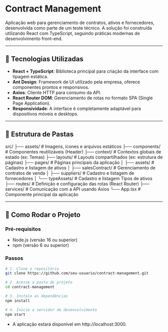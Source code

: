 # Contract Management

Aplicação web para gerenciamento de contratos, ativos e fornecedores, desenvolvida como parte de um teste técnico. A solução foi construída utilizando React com TypeScript, seguindo práticas modernas de desenvolvimento front-end.

---

## 🧰 Tecnologias Utilizadas

- **React + TypeScript**: Biblioteca principal para criação da interface com tipagem estática.
- **Ant Design**: Framework de UI utilizado pela empresa, oferece componentes prontos e responsivos.
- **Axios**: Cliente HTTP para consumo da API.
- **React Router DOM**: Gerenciamento de rotas no formato SPA (Single Page Application).
- **Responsividade**: A interface é completamente adaptável para dispositivos móveis e desktops.

---

## 📁 Estrutura de Pastas

src/
├── assets/ # Imagens, ícones e arquivos estáticos
├── components/ # Componentes reutilizáveis (Header)
├── context/ # Contextos globais de estado (ex: Temas)
├── layouts/ # Layouts compartilhados (ex: estrutura de páginas)
├── pages/ # Páginas principais da aplicação
│ ├── assets/ # Cadastro e listagem de ativos
│ ├── salesContract/ # Gerenciamento de contratos de venda
│ ├── suppliers/ # Cadastro e listagem de fornecedores
│ └── typeAssets/ # Cadastro e listagem Tipos de ativos
├── routes/ # Definição e configuração das rotas (React Router)
├── services/ # Comunicação com a API usando Axios
└── App.tsx # Componente principal da aplicação

---

## 🚀 Como Rodar o Projeto

### Pré-requisitos

- Node.js (versão 16 ou superior)
- npm (versão 6 ou superior)

### Passos

```bash
# 1. Clone o repositório
git clone https://github.com/seu-usuario/contract-management.git

# 2. Acesse a pasta do projeto
cd contract-management

# 3. Instale as dependências
npm install

# 4. Inicie o servidor de desenvolvimento
npm start
```

- A aplicação estará disponível em http://localhost:3000.